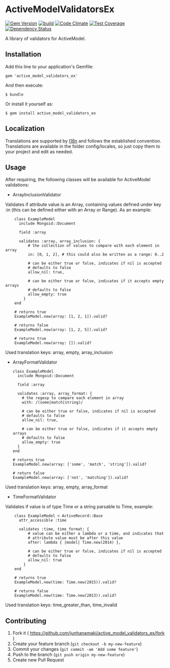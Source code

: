 # ActiveModelValidatorsEx

[![Gem Version](https://badge.fury.io/rb/active_model_validators_ex.svg)](http://badge.fury.io/rb/active_model_validators_ex)
[![build](https://travis-ci.org/junhanamaki/active_model_validators_ex.svg?branch=master)](https://travis-ci.org/junhanamaki/active_model_validators_ex)
[![Code Climate](https://codeclimate.com/github/junhanamaki/active_model_validators_ex/badges/gpa.svg)](https://codeclimate.com/github/junhanamaki/active_model_validators_ex)
[![Test Coverage](https://codeclimate.com/github/junhanamaki/active_model_validators_ex/badges/coverage.svg)](https://codeclimate.com/github/junhanamaki/active_model_validators_ex)
[![Dependency Status](https://gemnasium.com/junhanamaki/active_model_validators_ex.svg)](https://gemnasium.com/junhanamaki/active_model_validators_ex)

A library of validators for ActiveModel.

## Installation

Add this line to your application's Gemfile:

    gem 'active_model_validators_ex'

And then execute:

    $ bundle

Or install it yourself as:

    $ gem install active_model_validators_ex

## Localization

Translations are supported by [I18n](https://github.com/svenfuchs/i18n) and follows
the established convention. Translations are available in the folder config/locales,
so just copy them to your project and edit as needed.

## Usage

After requiring, the following classes will be available for ActiveModel
validations:

  * ArrayInclusionValidator

   Validates if attribute value is an Array, containing values defined under key
   :in (this can be defined either with an Array or Range). As an example:

        class ExampleModel
          include Mongoid::Document

          field :array

          validates :array, array_inclusion: {
              # the collection of values to compare with each element in array
              in: [0, 1, 2], # this could also be written as a range: 0..2

              # can be either true or false, indicates if nil is accepted
              # defaults to false
              allow_nil: true,

              # can be either true or false, indicates if it accepts empty arrays
              # defaults to false
              allow_empty: true
            }
        end

        # returns true
        ExampleModel.new(array: [1, 2, 1]).valid?

        # returns false
        ExampleModel.new(array: [1, 2, 5]).valid?

        # returns true
        ExampleModel.new(array: []).valid?

   Used translation keys: array, empty, array_inclusion

  * ArrayFormatValidator

        class ExampleModel
          include Mongoid::Document

          field :array

          validates :array, array_format: {
            # the regexp to compare each element in array
            with: /(some|match|string)/

            # can be either true or false, indicates if nil is accepted
            # defaults to false
            allow_nil: true,

            # can be either true or false, indicates if it accepts empty arrays
            # defaults to false
            allow_empty: true
          }
        end

        # returns true
        ExampleModel.new(array: ['some', 'match', 'string']).valid?

        # return false
        ExampleModel.new(array: ['not', 'matching']).valid?

   Used translation keys: array, empty, array_format

  * TimeFormatValidator

   Validates if value is of type Time or a string parsable to Time, example:

        class ExampleModel < ActiveRecord::Base
          attr_accessible :time

          validates :time, time_format: {
              # value can be either a lambda or a time, and indicates that
              # attribute value must be after this value
              after: lambda { |model| Time.new(2014) },

              # can be either true or false, indicates if nil is accepted
              # defaults to false
              allow_nil: true
            }
        end

        # returns true
        ExampleModel.new(time: Time.new(2015)).valid?

        # returns false
        ExampleModel.new(time: Time.new(2013)).valid?

   Used translation keys: time_greater_than, time_invalid

## Contributing

1. Fork it ( https://github.com/junhanamaki/active_model_validators_ex/fork )
2. Create your feature branch (`git checkout -b my-new-feature`)
3. Commit your changes (`git commit -am 'Add some feature'`)
4. Push to the branch (`git push origin my-new-feature`)
5. Create new Pull Request
